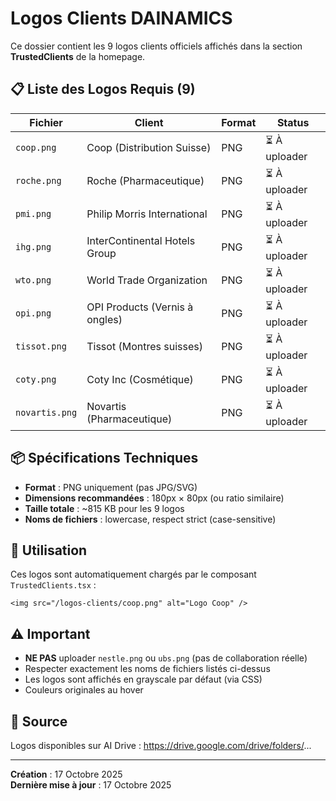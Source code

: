 # Logos Clients DAINAMICS

Ce dossier contient les 9 logos clients officiels affichés dans la section **TrustedClients** de la homepage.

## 📋 Liste des Logos Requis (9)

| Fichier | Client | Format | Status |
|---------|--------|--------|--------|
| `coop.png` | Coop (Distribution Suisse) | PNG | ⏳ À uploader |
| `roche.png` | Roche (Pharmaceutique) | PNG | ⏳ À uploader |
| `pmi.png` | Philip Morris International | PNG | ⏳ À uploader |
| `ihg.png` | InterContinental Hotels Group | PNG | ⏳ À uploader |
| `wto.png` | World Trade Organization | PNG | ⏳ À uploader |
| `opi.png` | OPI Products (Vernis à ongles) | PNG | ⏳ À uploader |
| `tissot.png` | Tissot (Montres suisses) | PNG | ⏳ À uploader |
| `coty.png` | Coty Inc (Cosmétique) | PNG | ⏳ À uploader |
| `novartis.png` | Novartis (Pharmaceutique) | PNG | ⏳ À uploader |

## 📦 Spécifications Techniques

- **Format** : PNG uniquement (pas JPG/SVG)
- **Dimensions recommandées** : 180px × 80px (ou ratio similaire)
- **Taille totale** : ~815 KB pour les 9 logos
- **Noms de fichiers** : lowercase, respect strict (case-sensitive)

## 🚀 Utilisation

Ces logos sont automatiquement chargés par le composant `TrustedClients.tsx` :

```tsx
<img src="/logos-clients/coop.png" alt="Logo Coop" />
```

## ⚠️ Important

- **NE PAS** uploader `nestle.png` ou `ubs.png` (pas de collaboration réelle)
- Respecter exactement les noms de fichiers listés ci-dessus
- Les logos sont affichés en grayscale par défaut (via CSS)
- Couleurs originales au hover

## 🔗 Source

Logos disponibles sur AI Drive : https://drive.google.com/drive/folders/...

---

**Création** : 17 Octobre 2025  
**Dernière mise à jour** : 17 Octobre 2025
